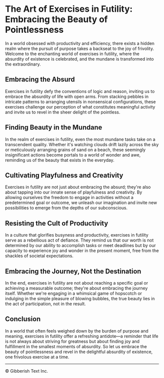 # The Art of Exercises in Futility: Embracing the Beauty of Pointlessness

In a world obsessed with productivity and efficiency, there exists a hidden realm where the pursuit of purpose takes a backseat to the joy of frivolity. Welcome to the enchanting world of exercises in futility, where the absurdity of existence is celebrated, and the mundane is transformed into the extraordinary.

## Embracing the Absurd

Exercises in futility defy the conventions of logic and reason, inviting us to embrace the absurdity of life with open arms. From stacking pebbles in intricate patterns to arranging utensils in nonsensical configurations, these exercises challenge our perception of what constitutes meaningful activity and invite us to revel in the sheer delight of the pointless.

## Finding Beauty in the Mundane

In the realm of exercises in futility, even the most mundane tasks take on a transcendent quality. Whether it's watching clouds drift lazily across the sky or meticulously arranging grains of sand on a beach, these seemingly insignificant actions become portals to a world of wonder and awe, reminding us of the beauty that exists in the everyday.

## Cultivating Playfulness and Creativity

Exercises in futility are not just about embracing the absurd; they're also about tapping into our innate sense of playfulness and creativity. By allowing ourselves the freedom to engage in activities without a predetermined goal or outcome, we unleash our imagination and invite new possibilities to emerge from the depths of our subconscious.

## Resisting the Cult of Productivity

In a culture that glorifies busyness and productivity, exercises in futility serve as a rebellious act of defiance. They remind us that our worth is not determined by our ability to accomplish tasks or meet deadlines but by our capacity to experience joy and wonder in the present moment, free from the shackles of societal expectations.

## Embracing the Journey, Not the Destination

In the end, exercises in futility are not about reaching a specific goal or achieving a measurable outcome; they're about embracing the journey itself. Whether we're engaging in a whimsical game of hopscotch or indulging in the simple pleasure of blowing bubbles, the true beauty lies in the act of participation, not in the result.

## Conclusion

In a world that often feels weighed down by the burden of purpose and meaning, exercises in futility offer a refreshing antidote—a reminder that life is not always about striving for greatness but about finding joy and fulfillment in the smallest moments of absurdity. So let us embrace the beauty of pointlessness and revel in the delightful absurdity of existence, one frivolous exercise at a time.

---

© Gibberish Text Inc.
